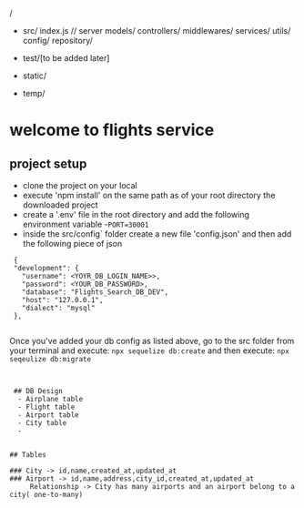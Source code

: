 /
 - src/
    index.js   // server
    models/
    controllers/
    middlewares/
    services/
    utils/
    config/
    repository/

 - test/[to be added later]
 - static/
 - temp/

 # welcome to flights service

 ## project setup
- clone the project on your local
- execute 'npm install' on the same path as of your root directory the downloaded project
- create a '.env' file in the root directory and add the following environment variable 
  -`PORT=30001`
- inside the src/config` folder create a new file 'config.json' and then add the following piece of json

 ```
  {
  "development": {
    "username": <YOYR_DB_LOGIN_NAME>>,
    "password": <YOUR_DB_PASSWORD>,
    "database": "Flights_Search_DB_DEV",
    "host": "127.0.0.1",
    "dialect": "mysql"
  },
  
 ```

 Once you've added your db config as listed above, go to the src folder from
 your terminal and execute:
 `npx sequelize db:create`
and then execute:
`npx seqeulize db:migrate`
```


 ## DB Design
  - Airplane table
  - Flight table
  - Airport table
  - City table
  -  


## Tables

### City -> id,name,created_at,updated_at
### Airport -> id,name,address,city_id,created_at,updated_at
     Relationship -> City has many airports and an airport belong to a city( one-to-many)

